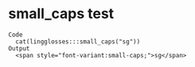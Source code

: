 # small_caps test

    Code
      cat(lingglosses:::small_caps("sg"))
    Output
      <span style="font-variant:small-caps;">sg</span>


